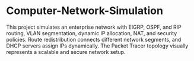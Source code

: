 # Computer-Network-Simulation
This project simulates an enterprise network with EIGRP, OSPF, and RIP routing, VLAN segmentation, dynamic IP allocation, NAT, and security policies. Route redistribution connects different network segments, and DHCP servers assign IPs dynamically. The Packet Tracer topology visually represents a scalable and secure network setup.
